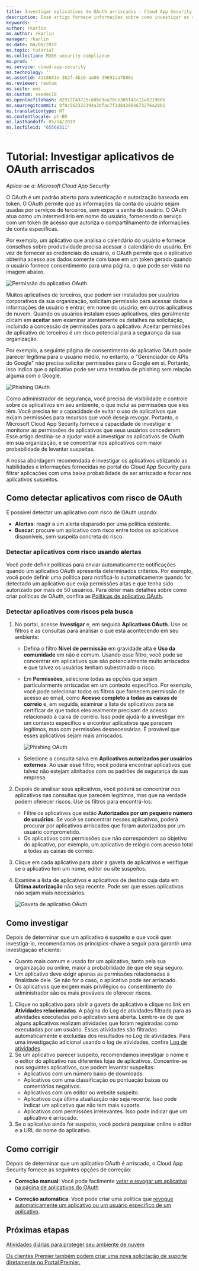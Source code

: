 ```yaml
---
title: Investigar aplicativos de OAuth arriscados - Cloud App Security | Microsoft Docs
description: Esse artigo fornece informações sobre como investigar os aplicativos de OAuth arriscados no Cloud App Security.
keywords: ''
author: rkarlin
ms.author: rkarlin
manager: rkarlin
ms.date: 04/08/2019
ms.topic: tutorial
ms.collection: M365-security-compliance
ms.prod: ''
ms.service: cloud-app-security
ms.technology: ''
ms.assetid: 4118681e-362f-4b10-aa08-39691aa7800a
ms.reviewer: reutam
ms.suite: ems
ms.custom: seodec18
ms.openlocfilehash: d2972f43725cdd6e9ea70ce305f41c11a621960b
ms.sourcegitcommit: 9f0c562322394a3dfac7f1d84286e673276a28b1
ms.translationtype: HT
ms.contentlocale: pt-BR
ms.lasthandoff: 05/14/2019
ms.locfileid: "65568311"
---
```

# <a name="tutorial-investigate-risky-oauth-apps"></a>Tutorial: Investigar aplicativos de OAuth arriscados

*Aplica-se a: Microsoft Cloud App Security*

O OAuth é um padrão aberto para autenticação e autorização baseada em token. O OAuth permite que as informações da conta do usuário sejam usadas por serviços de terceiros, sem expor a senha do usuário. O OAuth atua como um intermediário em nome do usuário, fornecendo o serviço com um token de acesso que autoriza o compartilhamento de informações de conta específicas. 

Por exemplo, um aplicativo que analisa o calendário do usuário e fornece conselhos sobre produtividade precisa acessar o calendário do usuário. Em vez de fornecer as credenciais do usuário, o OAuth permite que o aplicativo obtenha acesso aos dados somente com base em um token gerado quando o usuário fornece consentimento para uma página, o que pode ser visto na imagem abaixo.

 ![Permissão do aplicativo OAuth](./media/oauth-permission.png) 

Muitos aplicativos de terceiros, que podem ser instalados por usuários corporativos da sua organização, solicitam permissão para acessar dados e informações de usuário e entrar, em nome do usuário, em outros aplicativos de nuvem. Quando os usuários instalam esses aplicativos, eles geralmente clicam em **aceitar** sem examinar atentamente os detalhes na solicitação, incluindo a concessão de permissões para o aplicativo. Aceitar permissões de aplicativo de terceiros é um risco potencial para a segurança da sua organização.

Por exemplo, a seguinte página de consentimento do aplicativo OAuth pode parecer legítima para o usuário médio, no entanto, o "Gerenciador de APIs do Google" não precisa solicitar permissões para o Google em si. Portanto, isso indica que o aplicativo pode ser uma tentativa de phishing sem relação alguma com o Google.

 ![Phishing OAuth](./media/oauth-phishing.png) 

Como administrador de segurança, você precisa de visibilidade e controle sobre os aplicativos em seu ambiente, o que inclui as permissões que eles têm. Você precisa ter a capacidade de evitar o uso de aplicativos que exijam permissões para recursos que você deseja revogar. Portanto, o Microsoft Cloud App Security fornece a capacidade de investigar e monitorar as permissões de aplicativos que seus usuários concederam. Esse artigo destina-se a ajudar você a investigar os aplicativos de OAuth em sua organização, e se concentrar nos aplicativos com maior probabilidade de levantar suspeitas. 

A nossa abordagem recomendada é investigar os aplicativos utilizando as habilidades e informações fornecidas no portal do Cloud App Security para filtrar aplicações com uma baixa probabilidade de ser arriscado e focar nos aplicativos suspeitos. 

## <a name="how-to-detect-risky-oauth-apps"></a>Como detectar aplicativos com risco de OAuth

É possível detectar um aplicativo com risco de OAuth usando: 

- **Alertas**: reagir a um alerta disparado por uma política existente. 
- **Buscar**: procure um aplicativo com risco entre todos os aplicativos disponíveis, sem suspeita concreta do risco. 


### <a name="detect-risky-apps-using-alerts"></a>Detectar aplicativos com risco usando alertas

Você pode definir políticas para enviar automaticamente notificações quando um aplicativo OAuth apresenta determinados critérios. Por exemplo, você pode definir uma política para notificá-lo automaticamente quando for detectado um aplicativo que exija permissões altas e que tenha sido autorizado por mais de 50 usuários. Para obter mais detalhes sobre como criar políticas de OAuth, confira as [Políticas de aplicativo OAuth](app-permission-policy.md).

### <a name="detect-risky-apps-by-hunting"></a>Detectar aplicativos com riscos pela busca

1.  No portal, acesse **Investigar** e, em seguida **Aplicativos OAuth**. Use os filtros e as consultas para analisar o que está acontecendo em seu ambiente:

    - Defina o filtro **Nível de permissão** em gravidade alta e **Uso da comunidade** em não é comum. Usando esse filtro, você pode se concentrar em aplicativos que são potencialmente muito arriscados e que talvez os usuários tenham subestimado o risco.
    - Em **Permissões**, selecione todas as opções que sejam particularmente arriscadas em um contexto específico. Por exemplo, você pode selecionar todos os filtros que fornecem permissão de acesso ao email, como **Acesso completo a todas as caixas de correio** e, em seguida, examinar a lista de aplicativos para se certificar de que todos eles realmente precisam de acesso relacionado à caixa de correio. Isso pode ajudá-lo a investigar em um contexto específico e encontrar aplicativos que parecem legítimos, mas com permissões desnecessárias. É provável que esses aplicativos sejam mais arriscados. 
    
      ![Phishing OAuth](./media/oauth-filters.png) 
 
    - Selecione a consulta salva em **Aplicativos autorizados por usuários externos**. Ao usar esse filtro, você poderá encontrar aplicativos que talvez não estejam alinhados com os padrões de segurança da sua empresa.
2.  Depois de analisar seus aplicativos, você poderá se concentrar nos aplicativos nas consultas que parecem legítimos, mas que na verdade podem oferecer riscos. Use os filtros para encontrá-los:
    - Filtre os aplicativos que estão **Autorizados por um pequeno número de usuários**. Se você se concentrar nesses aplicativos, poderá procurar por aplicativos arriscados que foram autorizados por um usuário comprometido.
    - Os aplicativos com permissões que não correspondem ao objetivo do aplicativo, por exemplo, um aplicativo de relógio com acesso total a todas as caixas de correio.
3. Clique em cada aplicativo para abrir a gaveta de aplicativos e verifique se o aplicativo tem um nome, editor ou site suspeitos.
1. Examine a lista de aplicativos e aplicativos de destino cuja data em **Última autorização** não seja recente. Pode ser que esses aplicativos não sejam mais necessários. 

   ![Gaveta de aplicativo OAuth](./media/oauth-drawer.png) 


## <a name="how-to-investigate"></a>Como investigar

Depois de determinar que um aplicativo é suspeito e que você quer investigá-lo, recomendamos os princípios-chave a seguir para garantir uma investigação eficiente: 

- Quanto mais comum e usado for um aplicativo, tanto pela sua organização ou online, maior a probabilidade de que ele seja seguro.
- Um aplicativo deve exigir apenas as permissões relacionadas à finalidade dele. Se não for o caso, o aplicativo pode ser arriscado. 
- Os aplicativos que exigem mais privilégios ou consentimento do administrador são os mais prováveis de oferecer riscos. 


1. Clique no aplicativo para abrir a gaveta de aplicativo e clique no link em **Atividades relacionadas**. A página do Log de atividades filtrada para as atividades executadas pelo aplicativo será aberta. Lembre-se de que alguns aplicativos realizam atividades que foram registradas como executadas por um usuário. Essas atividades são filtradas automaticamente e excluídas dos resultados no Log de atividades. Para uma investigação adicional usando o log de atividades, confira [Log de atividades](activity-filters.md). 
4. Se um aplicativo parecer suspeito, recomendamos investigar o nome e o editor do aplicativo nas diferentes lojas de aplicativos. Concentre-se nos seguintes aplicativos, que podem levantar suspeitas: 
    - Aplicativos com um número baixo de downloads.
    - Aplicativos com uma classificação ou pontuação baixas ou comentários negativos.
    - Aplicativos com um editor ou website suspeito.
    - Aplicativos cuja última atualização não seja recente. Isso pode indicar um aplicativo que não tem mais suporte. 
    - Aplicativos com permissões irrelevantes. Isso pode indicar que um aplicativo é arriscado. 
5. Se o aplicativo ainda for suspeito, você poderá pesquisar online o editor e a URL do nome do aplicativo. 

## <a name="how-to-remediate"></a>Como corrigir 

Depois de determinar que um aplicativo OAuth é arriscado, o Cloud App Security fornece as seguintes opções de correção: 

- **Correção manual**: Você pode facilmente [vetar e revogar um aplicativo na página de aplicativos do OAuth](manage-app-permissions.md#ban-or-approve-an-app)

- **Correção automática**: Você pode criar uma política que [revogue automaticamente um aplicativo ou um usuário específico de um aplicativo](app-permission-policy.md).


 
## <a name="next-steps"></a>Próximas etapas
[Atividades diárias para proteger seu ambiente de nuvem](daily-activities-to-protect-your-cloud-environment.md) 

[Os clientes Premier também podem criar uma nova solicitação de suporte diretamente no Portal Premier.](https://premier.microsoft.com/) 
 
